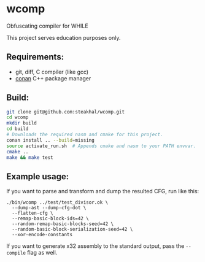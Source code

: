 # wcomp
Obfuscating compiler for WHILE

This project serves education purposes only.

## Requirements:
 - git, diff, C compiler (like gcc)
 - [conan](https://docs.conan.io/en/latest/installation.html#install-with-pip-recommended) C++ package manager

## Build:
```bash
git clone git@github.com:steakhal/wcomp.git
cd wcomp
mkdir build
cd build
# Downloads the required nasm and cmake for this project.
conan install .. --build=missing 
source activate_run.sh  # Appends cmake and nasm to your PATH envvar.
cmake ..
make && make test
```

## Example usage:
If you want to parse and transform and dump the resulted CFG, run like this:
```
./bin/wcomp ../test/test_divisor.ok \
  --dump-ast --dump-cfg-dot \
  --flatten-cfg \
  --remap-basic-block-ids=42 \
  --random-remap-basic-blocks-seed=42 \
  --random-basic-block-serialization-seed=42 \
  --xor-encode-constants
```

If you want to generate x32 assembly to the standard output, pass the `--compile` flag as well.
